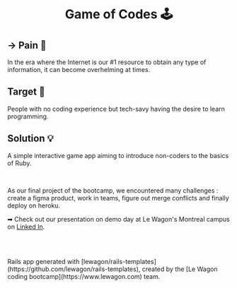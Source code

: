 <h1 align="center"> Game of Codes 🕹️ </h1>

## → Pain 🤕
<p>  In the era where the Internet is our #1 resource to obtain any type of information, it can become overhelming at times.</p>

## Target 🎯
<p>People with no coding experience but tech-savy having the desire to learn programming.</p>

## Solution 💡
<p>A simple interactive game app aiming to introduce non-coders to the basics of Ruby.</p>

<br>

<p>As our final project of the bootcamp, we encountered many challenges : create a figma product, work in teams, figure out merge conflicts and finally deploy on heroku.</p>

<p>➡ Check out our presentation on demo day at Le Wagon's Montreal campus on <a href="https://www.linkedin.com/events/demoday-full-timewebdevelopment7101903523700690945/theater/" target="_blank">Linked In</a>.</p>

<br>
<br>

<p> Rails app generated with [lewagon/rails-templates](https://github.com/lewagon/rails-templates), created by the [Le Wagon coding bootcamp](https://www.lewagon.com) team. </p>

